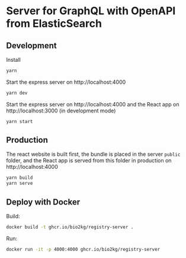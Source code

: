 # Server for GraphQL with OpenAPI from ElasticSearch

## Development

Install

```bash
yarn
```

Start the express server on http://localhost:4000

```bash
yarn dev
```

Start the express server on http://localhost:4000 and the React app on http://localhost:3000 (in development mode)

```bash
yarn start
```

## Production

The react website is built first, the bundle is placed in the server `public` folder, and the React app is served from this folder in production on http://localhost:4000

```bash
yarn build
yarn serve
```

## Deploy with Docker

Build:

```bash
docker build -t ghcr.io/bio2kg/registry-server .
```

Run:

```bash
docker run -it -p 4000:4000 ghcr.io/bio2kg/registry-server
```

